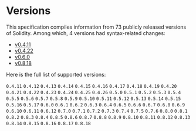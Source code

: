 <!-- This file is generated automatically by infrastructure scripts. Please don't edit by hand. -->

# Versions

This specification compiles information from 73 publicly released versions of Solidity. Among which, 4 versions had syntax-related changes:

- [v0.4.11](../v0.4.11/)
- [v0.4.22](../v0.4.22/)
- [v0.6.0](../v0.6.0/)
- [v0.8.18](../v0.8.18/)

Here is the full list of supported versions:

`0.4.11`
`0.4.12`
`0.4.13`
`0.4.14`
`0.4.15`
`0.4.16`
`0.4.17`
`0.4.18`
`0.4.19`
`0.4.20`
`0.4.21`
`0.4.22`
`0.4.23`
`0.4.24`
`0.4.25`
`0.4.26`
`0.5.0`
`0.5.1`
`0.5.2`
`0.5.3`
`0.5.4`
`0.5.5`
`0.5.6`
`0.5.7`
`0.5.8`
`0.5.9`
`0.5.10`
`0.5.11`
`0.5.12`
`0.5.13`
`0.5.14`
`0.5.15`
`0.5.16`
`0.5.17`
`0.6.0`
`0.6.1`
`0.6.2`
`0.6.3`
`0.6.4`
`0.6.5`
`0.6.6`
`0.6.7`
`0.6.8`
`0.6.9`
`0.6.10`
`0.6.11`
`0.6.12`
`0.7.0`
`0.7.1`
`0.7.2`
`0.7.3`
`0.7.4`
`0.7.5`
`0.7.6`
`0.8.0`
`0.8.1`
`0.8.2`
`0.8.3`
`0.8.4`
`0.8.5`
`0.8.6`
`0.8.7`
`0.8.8`
`0.8.9`
`0.8.10`
`0.8.11`
`0.8.12`
`0.8.13`
`0.8.14`
`0.8.15`
`0.8.16`
`0.8.17`
`0.8.18`
